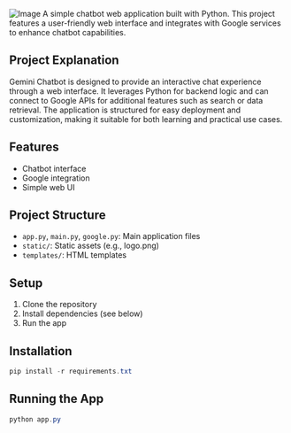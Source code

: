 ![Image](https://github.com/user-attachments/assets/335cc072-28e2-4cf7-85dd-222b5cedebaf)
A simple chatbot web application built with Python. This project features a user-friendly web interface and integrates with Google services to enhance chatbot capabilities.

## Project Explanation
Gemini Chatbot is designed to provide an interactive chat experience through a web interface. It leverages Python for backend logic and can connect to Google APIs for additional features such as search or data retrieval. The application is structured for easy deployment and customization, making it suitable for both learning and practical use cases.

## Features
- Chatbot interface
- Google integration
- Simple web UI

## Project Structure
- `app.py`, `main.py`, `google.py`: Main application files
- `static/`: Static assets (e.g., logo.png)
- `templates/`: HTML templates

## Setup
1. Clone the repository
2. Install dependencies (see below)
3. Run the app

## Installation
```powershell
pip install -r requirements.txt
```

## Running the App
```powershell
python app.py
```
